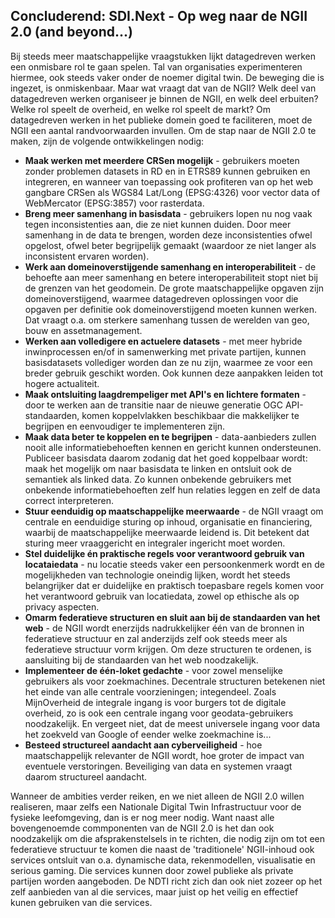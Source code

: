 ## Concluderend: SDI.Next - Op weg naar de NGII 2.0 (and beyond...)

Bij steeds meer maatschappelijke vraagstukken lijkt datagedreven werken een onmisbare rol te gaan spelen. Tal van organisaties experimenteren hiermee, ook steeds vaker onder de noemer digital twin. De beweging die is ingezet, is onmiskenbaar. Maar wat vraagt dat van de NGII? Welk deel van datagedreven werken organiseer je binnen de NGII, en welk deel erbuiten? Welke rol speelt de overheid, en welke rol speelt de markt? Om datagedreven werken in het publieke domein goed te faciliteren, moet de NGII een aantal randvoorwaarden invullen. Om de stap naar de NGII 2.0 te maken, zijn de volgende ontwikkelingen nodig:
* **Maak werken met meerdere CRSen mogelijk** - gebruikers moeten zonder problemen datasets in RD en in ETRS89 kunnen gebruiken en integreren, en wanneer van toepassing ook profiteren van op het web gangbare CRSen als WGS84 Lat/Long (EPSG:4326) voor vector data of WebMercator (EPSG:3857) voor rasterdata. 
* **Breng meer samenhang in basisdata** - gebruikers lopen nu nog vaak tegen inconsistenties aan, die ze niet kunnen duiden. Door meer samenhang in de data te brengen, worden deze inconsistenties ofwel opgelost, ofwel beter begrijpelijk gemaakt (waardoor ze niet langer als inconsistent ervaren worden).
* **Werk aan domeinoverstijgende samenhang en interoperabiliteit** - de behoefte aan meer samenhang en betere interoperabiliteit stopt niet bij de grenzen van het geodomein. De grote maatschappelijke opgaven zijn domeinoverstijgend, waarmee datagedreven oplossingen voor die opgaven per definitie ook domeinoverstijgend moeten kunnen werken. Dat vraagt o.a. om sterkere samenhang tussen de werelden van geo, bouw en assetmanagement. 
* **Werken aan volledigere en actuelere datasets** - met meer hybride inwinprocessen en/of in samenwerking met private partijen, kunnen basisdatasets vollediger worden dan ze nu zijn, waarmee ze voor een breder gebruik geschikt worden. Ook kunnen deze aanpakken leiden tot hogere actualiteit.
* **Maak ontsluiting laagdrempeliger met API's en lichtere formaten** - door te werken aan de transitie naar de nieuwe generatie OGC API-standaarden, komen koppelvlakken beschikbaar die makkelijker te begrijpen en eenvoudiger te implementeren zijn.
* **Maak data beter te koppelen en te begrijpen** - data-aanbieders zullen nooit alle informatiebehoeften kennen en gericht kunnen ondersteunen. Publiceer basisdata daarom zodanig dat het goed koppelbaar wordt: maak het mogelijk om naar basisdata te linken en ontsluit ook de semantiek als linked data. Zo kunnen onbekende gebruikers met onbekende informatiebehoeften zelf hun relaties leggen en zelf de data correct interpreteren.
* **Stuur eenduidig op maatschappelijke meerwaarde** - de NGII vraagt om centrale en eenduidige sturing op inhoud, organisatie en financiering, waarbij de maatschappelijke meerwaarde leidend is. Dit betekent dat sturing meer vraaggericht en integraler ingericht moet worden.
* **Stel duidelijke én praktische regels voor verantwoord gebruik van locataiedata** - nu locatie steeds vaker een persoonkenmerk wordt en de mogelijkheden van technologie oneindig lijken, wordt het steeds belangrijker dat er duidelijke en praktisch toepasbare regels komen voor het verantwoord gebruik van locatiedata, zowel op ethische als op privacy aspecten.
* **Omarm federatieve structuren en sluit aan bij de standaarden van het web** - de NGII wordt enerzijds nadrukkelijker één van de bronnen in federatieve structuur en zal anderzijds zelf ook steeds meer als federatieve structuur vorm krijgen. Om deze structuren te ordenen, is aansluiting bij de standaarden van het web noodzakelijk.
* **Implementeer de één-loket gedachte** - voor zowel menselijke gebruikers als voor zoekmachines. Decentrale structuren betekenen niet het einde van alle centrale voorzieningen; integendeel. Zoals MijnOverheid de integrale ingang is voor burgers tot de digitale overheid, zo is ook een centrale ingang voor geodata-gebruikers noodzakelijk. En vergeet niet, dat de meest universele ingang voor data het zoekveld van Google of eender welke zoekmachine is... 
* **Besteed structureel aandacht aan cyberveiligheid** - hoe maatschappelijk relevanter de NGII wordt, hoe groter de impact van eventuele verstoringen. Beveiliging van data en systemen vraagt daarom structureel aandacht.

Wanneer de ambities verder reiken, en we niet alleen de NGII 2.0 willen realiseren, maar zelfs een Nationale Digital Twin Infrastructuur voor de fysieke leefomgeving, dan is er nog meer nodig. Want naast alle bovengenoemde commponenten van de NGII 2.0 is het dan ook noodzakelijk om die afsprakenstelsels in te richten, die nodig zijn om tot een federatieve structuur te komen die naast de 'traditionele' NGII-inhoud ook services ontsluit van o.a. dynamische data, rekenmodellen, visualisatie en serious gaming. Die services kunnen door zowel publieke als private partijen worden aangeboden. De NDTI richt zich dan ook niet zozeer op het zelf aanbieden van al die services, maar juist op het veilig en effectief kunen gebruiken van die services.  
